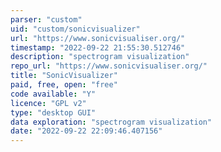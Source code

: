 ```yaml
---
parser: "custom"
uid: "custom/sonicvisualizer"
url: "https://www.sonicvisualiser.org/"
timestamp: "2022-09-22 21:55:30.512746"
description: "spectrogram visualization"
repo_url: "https://www.sonicvisualiser.org/"
title: "SonicVisualizer"
paid, free, open: "free"
code available: "Y"
licence: "GPL v2"
type: "desktop GUI"
data exploration: "spectrogram visualization"
date: "2022-09-22 22:09:46.407156"
---
```

